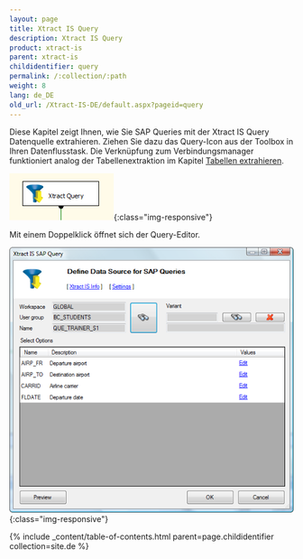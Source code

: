 ```yaml
---
layout: page
title: Xtract IS Query
description: Xtract IS Query
product: xtract-is
parent: xtract-is
childidentifier: query
permalink: /:collection/:path
weight: 8
lang: de_DE
old_url: /Xtract-IS-DE/default.aspx?pageid=query
---
```


Diese Kapitel zeigt Ihnen, wie Sie SAP Queries mit der Xtract IS Query Datenquelle extrahieren. Ziehen Sie dazu das Query-Icon aus der Toolbox in Ihren Datenflusstask. Die Verknüpfung zum Verbindungsmanager funktioniert analog der Tabellenextraktion im Kapitel [Tabellen extrahieren](./xtract-is-table/tabellen-extrahieren).


![Query-01](/img/content/Query-01.png){:class="img-responsive"}

Mit einem Doppelklick öffnet sich der Query-Editor.

![Query-02](/img/content/Query-02.png){:class="img-responsive"}

{% include _content/table-of-contents.html parent=page.childidentifier collection=site.de %}